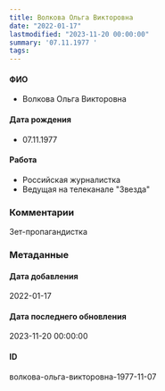 ```yaml
---
title: Волкова Ольга Викторовна
date: "2022-01-17"
lastmodified: "2023-11-20 00:00:00"
summary: '07.11.1977 '
tags: 
---
```

<!--# pp1-->
<!--## Фигурант-->
<!--### Личные данные-->
#### ФИО
- Волкова Ольга Викторовна
#### Дата рождения
- 07.11.1977
#### Работа
- Российская журналистка
- Ведущая на телеканале "Звезда"
### Комментарии
Зет-пропагандистка
### Метаданные
#### Дата добавления
2022-01-17
#### Дата последнего обновления
2023-11-20 00:00:00
#### ID
волкова-ольга-викторовна-1977-11-07
<!--## END;-->
